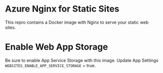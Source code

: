 # Azure Nginx for Static Sites
This repro contains a Docker image with Nginx to serve your static web sites.

# Enable Web App Storage
Be sure to enable App Service Storage with this image.
Update App Settings `WEBSITES_ENABLE_APP_SERVICE_STORAGE` = true.